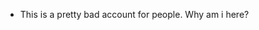 - This is a pretty bad account for people. Why am i here?

<!---
YeaProbably/YeaProbably is a ✨ special ✨ repository because its `README.md` (this file) appears on your GitHub profile.
You can click the Preview link to take a look at your changes.
--->
